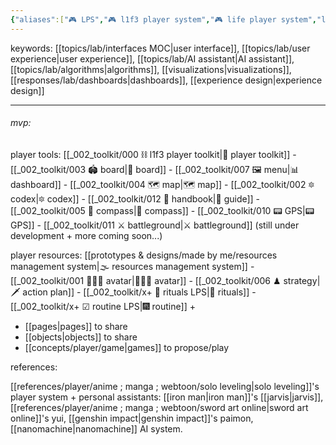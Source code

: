 ```yaml
---
{"aliases":["🎮 LPS","🎮 l1f3 player system","🎮 life player system","life player system","L1F3 player system"],"created in":"2022-02-11T11:29:00-03:00","last tended to":"2024-09-24T15:59:13-03:00","tags":["project","l1f3","art","player","design","lab","🌱"],"dg-publish":true,"notestage":["🌱"],"permalink":"/004-l1-f3/l1f3-player-system/","dgPassFrontmatter":true,"created":"2022-02-11T11:29:00.000-03:00","updated":"2024-09-24T16:28:23.716-03:00"}
---
```


keywords: [[topics/lab/interfaces MOC\|user interface]], [[topics/lab/user experience\|user experience]], [[topics/lab/AI assistant\|AI assistant]], [[topics/lab/algorithms\|algorithms]], [[visualizations\|visualizations]], [[responses/lab/dashboards\|dashboards]], [[experience design\|experience design]]

---

###### mvp:

player tools:
[[_002_toolkit/000 ⛓ l1f3 player toolkit\|🧰 player toolkit]]
	- [[_002_toolkit/003 🏟 board\|🎲 board]]
	- [[_002_toolkit/007 🖼 menu\|📊 dashboard]]
	- [[_002_toolkit/004 🗺 map\|🗺 map]]
	- [[_002_toolkit/002 🔯 codex\|🔯 codex]]
	- [[_002_toolkit/012 📓 handbook\|📓 guide]]
	- [[_002_toolkit/005 🧭 compass\|🧭 compass]]
	- [[_002_toolkit/010 📟 GPS\|📟 GPS]]
	- [[_002_toolkit/011 ⚔ battleground\|⚔ battleground]]
(still under development + more coming soon...)

player resources:
[[prototypes & designs/made by me/resources management system\|🌫 resources management system]]
	- [[_002_toolkit/001 👨🏻‍🎤 avatar\|👨🏻‍🎤 avatar]]
	- [[_002_toolkit/006 ♟ strategy\|🗡 action plan]]
	- [[_002_toolkit/x+ 📿 rituals LPS\|📿 rituals]]
	- [[_002_toolkit/x+ ☑ routine LPS\|🎆 routine]]
+
- [[pages\|pages]] to share
- [[objects\|objects]] to share
- [[concepts/player/game\|games]] to propose/play

references:

[[references/player/anime ; manga ; webtoon/solo leveling\|solo leveling]]'s player system
\+ personal assistants: [[iron man\|iron man]]'s [[jarvis\|jarvis]], [[references/player/anime ; manga ; webtoon/sword art online\|sword art online]]'s yui, [[genshin impact\|genshin impact]]'s paimon, [[nanomachine\|nanomachine]] AI system.